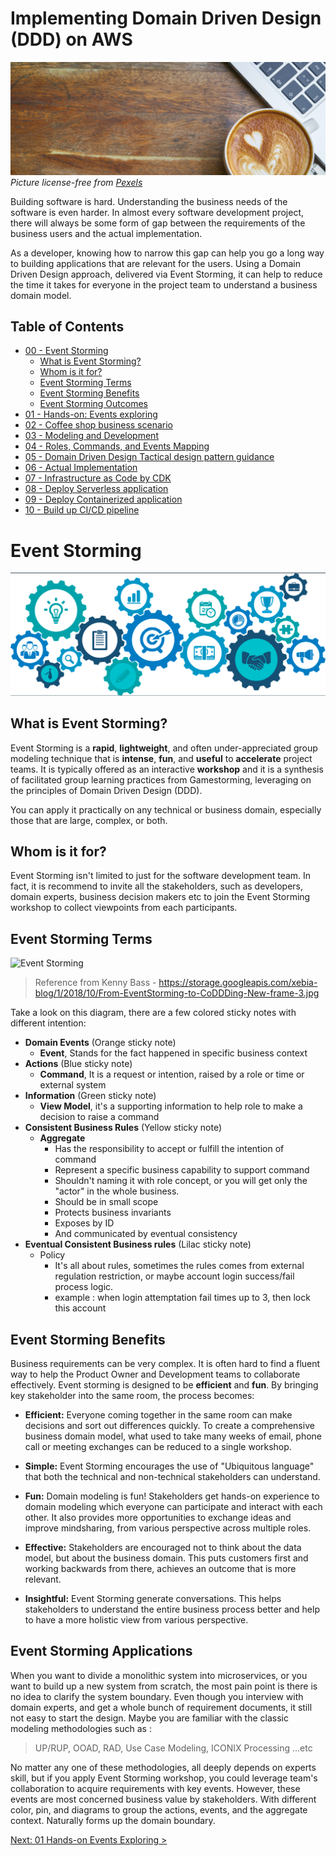 # Implementing Domain Driven Design (DDD) on AWS

![image](docs/img/coffee.jpg)
_Picture license-free from [Pexels](https://www.pexels.com/photo/background-beverage-breakfast-brown-414645/)_

Building software is hard. Understanding the business needs of the software is even harder. In almost every software development project, there will always be some form of gap between the requirements of the business users and the actual implementation.

As a developer, knowing how to narrow this gap can help you go a long way to building applications that are relevant for the users. Using a Domain Driven Design approach, delivered via Event Storming, it can help to reduce the time it takes for everyone in the project team to understand a business domain model.

## Table of Contents
- [00 - Event Storming](#eventstorming)
  - [What is Event Storming?](#what-is-event-storming)
  - [Whom is it for?](#whom-is-it-for)
  - [Event Storming Terms](#event-storming-terms)
  - [Event Storming Benefits](#event-storming-benefits)
  - [Event Storming Outcomes](#event-storming-outcomes)
- [01 - Hands-on: Events exploring](01-hands-on-events-exploring)
- [02 - Coffee shop business scenario](02-coffee-shop-scenario)
- [03 - Modeling and Development](03-modeling-and-development)
- [04 - Roles, Commands, and Events Mapping](04-roles-commands-events-mapping)
- [05 - Domain Driven Design Tactical design pattern guidance](05-ddd-tactical-design-pattern)
- [06 - Actual Implementation](06-actual-implementation)
- [07 - Infrastructure as Code by CDK](07-iaac-cdk)
- [08 - Deploy Serverless application](08-deploy-serverless-app)
- [09 - Deploy Containerized application](09-deploy-containerized-app)
- [10 - Build up CI/CD pipeline](10-build-up-cicd-pipeline)

# Event Storming
![image](docs/img/problemsolving.png)

## What is Event Storming?
Event Storming is a **rapid**, **lightweight**, and often under-appreciated group modeling technique that is **intense**, **fun**, and **useful** to **accelerate** project teams. It is typically offered as an interactive **workshop** and it is a synthesis of facilitated group learning practices from Gamestorming, leveraging on the principles of Domain Driven Design (DDD).

You can apply it practically on any technical or business domain, especially those that are large, complex, or both.

## Whom is it for?
Event Storming isn't limited to just for the software development team. In fact, it is recommend to invite all the stakeholders, such as developers, domain experts, business decision makers etc to join the Event Storming workshop to collect viewpoints from each participants.

## Event Storming Terms

![Event Storming](https://storage.googleapis.com/xebia-blog/1/2018/10/From-EventStorming-to-CoDDDing-New-frame-3.jpg)

> Reference from Kenny Bass - https://storage.googleapis.com/xebia-blog/1/2018/10/From-EventStorming-to-CoDDDing-New-frame-3.jpg

Take a look on this diagram, there are a few colored sticky notes with different intention:

* **Domain Events** (Orange sticky note)
  * **Event**, Stands for the fact happened in specific business context
* **Actions** (Blue sticky note)   
  * **Command**, It is a request or intention, raised by a role or time or external system
* **Information** (Green sticky note)  
  * **View Model**, it's a supporting information to help role to make a decision to raise a command
* **Consistent Business Rules** (Yellow sticky note)
  * **Aggregate**
    * Has the responsibility to accept or fulfill the intention of command
    * Represent a specific business capability to support command
    * Shouldn't naming it with role concept, or you will get only the "actor" in the whole business.
    * Should be in small scope
    * Protects business invariants
    * Exposes by ID
    * And communicated by eventual consistency
* **Eventual Consistent Business rules** (Lilac sticky note)
  * Policy
    * It's all about rules, sometimes the rules comes from external regulation restriction, or maybe account login success/fail process logic.
    * example : when login attemptation fail times up to 3, then lock this account

## Event Storming Benefits

Business requirements can be very complex. It is often hard to find a fluent way to help the Product Owner and Development teams to collaborate effectively. Event storming is designed to be **efficient** and **fun**. By bringing key stakeholder into the same room, the process becomes:

- **Efficient:** Everyone coming together in the same room can make decisions and sort out differences quickly. To create a comprehensive business domain model, what used to take many weeks of email, phone call or meeting exchanges can be reduced to a single workshop.

- **Simple:** Event Storming encourages the use of "Ubiquitous language" that both the technical and non-technical stakeholders can understand.

- **Fun:** Domain modeling is fun! Stakeholders get hands-on experience to domain modeling which everyone can participate and interact with each other. It also provides more opportunities to exchange ideas and improve mindsharing, from various perspective across multiple roles.

- **Effective:** Stakeholders are encouraged not to think about the data model, but about the business domain. This puts customers first and working backwards from there, achieves an outcome that is more relevant.

- **Insightful:** Event Storming generate conversations. This helps stakeholders to understand the entire business process better and help to have a more holistic view from various perspective.

## Event Storming Applications

When you want to divide a monolithic system into microservices, or you want to build up a new system from scratch, the most pain point is there is no idea to clarify the system boundary. Even though you interview with domain experts, and get a whole bunch of requirement documents, it still not easy to start the design. Maybe you are familiar with the classic modeling methodologies such as :

> UP/RUP, OOAD, RAD, Use Case Modeling, ICONIX Processing ...etc

No matter any one of these methodologies, all deeply depends on experts skill, but if you apply Event Storming workshop, you could leverage team's collaboration to acquire requirements with key events. However, these events are most concerned business value by stakeholders. With different color, pin, and diagrams to group the actions, events, and the aggregate context. Naturally forms up the domain boundary.

[Next: 01 Hands-on Events Exploring >](docs/01-hands-on-events-exploring)
